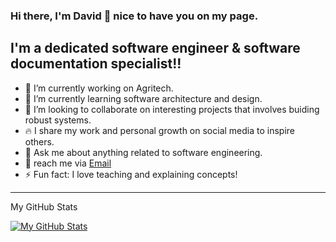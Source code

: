 ### Hi there, I'm David 👋 nice to have you on my page.


**I'm a dedicated software engineer & software documentation specialist!!**
---

- 🔭 I’m currently working on Agritech.
- 🌱 I’m currently learning software architecture and design.
- 👯 I’m looking to collaborate on interesting projects that involves buiding robust systems.
- 🔥 I share my work and personal growth on social media to inspire others.
- 💬 Ask me about anything related to software engineering.
- 💼 reach me via [Email](davidgreendevlops@gmail.com)
- ⚡ Fun fact: I love teaching and explaining concepts!

---
My GitHub Stats

[![My GitHub Stats](https://github-readme-stats.vercel.app/api?username=Davidevlops&show_icons=true&theme=radical)](https://github.com/Davidevlops)
